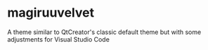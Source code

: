 # magiruuvelvet
A theme similar to QtCreator's classic default theme but with some adjustments for Visual Studio Code
